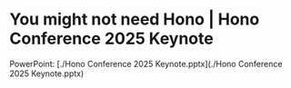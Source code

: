 # You might not need Hono | Hono Conference 2025 Keynote

PowerPoint: [./Hono Conference 2025 Keynote.pptx](./Hono Conference 2025 Keynote.pptx)
